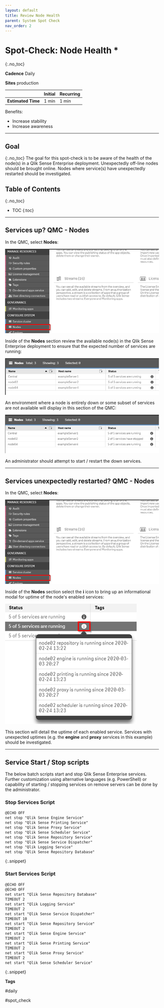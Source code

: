 ```yaml
---
layout: default
title: Review Node Health
parent: System Spot Check
nav_order: 2
---
```


# Spot-Check: Node Health <i class="fas fa-file-code fa-xs" title="API | Script Optional"></i>*
{:.no_toc}

**Cadence** <span class="label cadence">Daily</span>

**Sites** <span class="label prod">production</span>


|                                  		                    | Initial | Recurring  |
|---------------------------------------------------------|---------|------------|
| <i class="far fa-clock fa-sm"></i> **Estimated Time**   | 1 min   | 1 min      |

Benefits:

  - Increase stability
  - Increase awareness
  
-------------------------

## Goal
{:.no_toc}
The goal for this spot-check is to be aware of the health of the node(s) in a Qlik Sense Enterprise deployment. Unexpectedly off-line nodes should be brought online. Nodes where service(s) have unexpectedly restarted should be investigated.

## Table of Contents
{:.no_toc}

* TOC
{:toc}
-------------------------

## Services up? QMC - Nodes

In the QMC, select **Nodes**:

[![nodes-1.png](images/nodes-1.png)](https://raw.githubusercontent.com/eapowertools/qs-admin-playbook/master/docs/system_spot_check/images/nodes-1.png)

Inside of the **Nodes** section review the available node(s) in the Qlik Sense Enterprise deployment to ensure that the expected number of services are running:

[![nodes-2.png](images/nodes-2.png)](https://raw.githubusercontent.com/eapowertools/qs-admin-playbook/master/docs/system_spot_check/images/nodes-2.png)

An environment where a node is entirely down or some subset of services are not available will display in this section of the QMC:

[![nodes-3.png](images/nodes-3.png)](https://raw.githubusercontent.com/eapowertools/qs-admin-playbook/master/docs/system_spot_check/images/nodes-3.png)

An administrator should attempt to start / restart the down services.

-------------------------

## Services unexpectedly restarted? QMC - Nodes

In the QMC, select **Nodes**:

[![nodes-1.png](images/nodes-1.png)](https://raw.githubusercontent.com/eapowertools/qs-admin-playbook/master/docs/system_spot_check/images/nodes-1.png)

Inside of the **Nodes** section select the **i** icon to bring up an informational modal for uptime of the node's enabled services:

[![nodes-4.png](images/nodes-4.png)](https://raw.githubusercontent.com/eapowertools/qs-admin-playbook/master/docs/system_spot_check/images/nodes-4.png)

This section will detail the uptime of each enabled service. Services with unexpected uptimes (e.g. the **engine** and **proxy** services in this example) should be investigated.

-------------------------

## Service Start / Stop scripts <i class="fas fa-file-code fa-xs" title="API | Requires Script"></i>

The below batch scripts start and stop Qlik Sense Enterprise services. Further customization using alternative languages (e.g. PowerShell) or capability of starting / stopping services on remove servers can be done by the administrator.

### Stop Services Script
```batch
@ECHO OFF
net stop "Qlik Sense Engine Service"
net stop "Qlik Sense Printing Service"
net stop "Qlik Sense Proxy Service"
net stop "Qlik Sense Scheduler Service"
net stop "Qlik Sense Repository Service"
net stop "Qlik Sense Service Dispatcher"
net stop "Qlik Logging Service"
net stop "Qlik Sense Repository Database"
```
{:.snippet}

### Start Services Script
```batch
@ECHO OFF
@ECHO OFF
net start "Qlik Sense Repository Database"
TIMEOUT 2
net start "Qlik Logging Service"
TIMEOUT 2
net start "Qlik Sense Service Dispatcher"
TIMEOUT 10
net start "Qlik Sense Repository Service"
TIMEOUT 2
net start "Qlik Sense Engine Service"
TIMEOUT 2
net start "Qlik Sense Printing Service"
TIMEOUT 2
net start "Qlik Sense Proxy Service"
TIMEOUT 2
net start "Qlik Sense Scheduler Service"
```
{:.snippet}

**Tags**

#daily

#spot_check

&nbsp;
